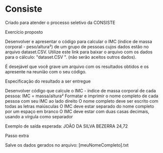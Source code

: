 # Consiste
Criado para atender o processo seletivo da CONSISTE


Exercício proposto

Desenvolver e apresentar o código para calcular o IMC (índice de massa corporal - peso/altura²) de um grupo de pessoas cujos dados estão no arquivo dataset.CSV. 
Utilize este link para baixar o arquivo com os dados para o cálculo: "dataset.CSV ".   (não serão aceitos outros dados).  

É desejável que você grave um arquivo com os resultados obtidos e os apresente na reunião com o seu código.

Especificação do resultado a ser entregue

Desenvolver código que calcule o IMC - índice de massa corporal de cada pessoa: IMC = massa/altura²
Formatar e imprimir o nome completo de cada pessoa com seu IMC ao lado direito
O nome completo deve ser escrito com todas as letras maiúsculas
O IMC deve estar separado do nome completo por um espaço em branco
O IMC deve estar com duas casas decimais, usando a vírgula como separador

Exemplo de saída esperada: JOÃO DA SILVA BEZERRA 24,72

Passo extra 

Salve os dados gerados no arquivo:  [meuNomeCompleto].txt
